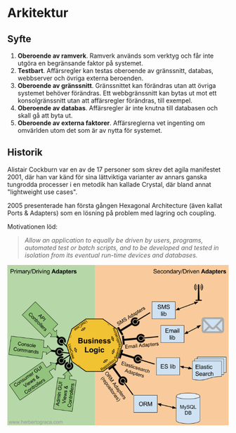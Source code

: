 # Arkitektur

## Syfte

1. **Oberoende av ramverk**. Ramverk används som verktyg och får inte utgöra en begränsande faktor på systemet.
2. **Testbart**. Affärsregler kan testas oberoende av gränssnitt, databas, webbserver och övriga externa beroenden.
3. **Oberoende av gränssnitt**. Gränssnittet kan förändras utan att övriga systemet behöver förändras. Ett webbgränssnitt kan bytas ut mot ett konsolgränssnitt utan att affärsregler förändras, till exempel.
4. **Oberoende av databas**. Affärsregler är inte knutna till databasen och skall gå att byta ut.
5. **Oberoende av externa faktorer**. Affärsreglerna vet ingenting om omvärlden utom det som är av nytta för systemet.

## Historik

Alistair Cockburn var en av de 17 personer som skrev det agila manifestet 2001, där han var känd för sina lättviktiga varianter av annars ganska tungrodda processer i en metodik han kallade Crystal, där bland annat "lightweight use cases".

2005 presenterade han första gången Hexagonal Architecture \(även kallat Ports & Adapters\) som en lösning på problem med lagring och coupling.

Motivationen löd:

> _Allow an application to equally be driven by users, programs, automated test or batch scripts, and to be developed and tested in isolation from its eventual run-time devices and databases._

![](../../.gitbook/assets/image%20%289%29.png)

